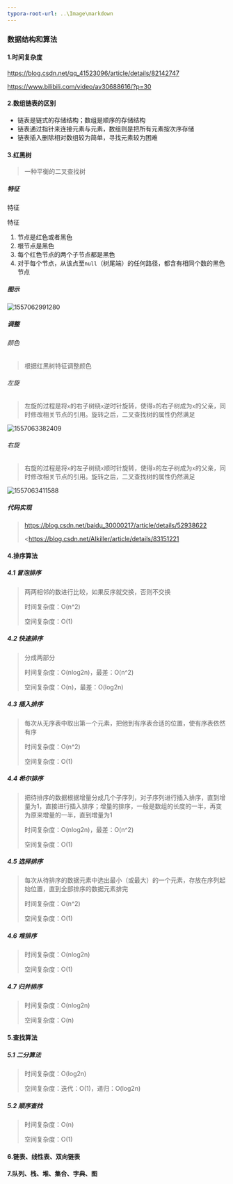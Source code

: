 ```yaml
---
typora-root-url: ..\Image\markdown
---
```


### 数据结构和算法

#### 1.时间复杂度

https://blog.csdn.net/qq_41523096/article/details/82142747

https://www.bilibili.com/video/av30688616/?p=30

#### 2.数组链表的区别

- 链表是链式的存储结构；数组是顺序的存储结构
- 链表通过指针来连接元素与元素，数组则是把所有元素按次序存储
- 链表插入删除相对数组较为简单，寻找元素较为困难

#### 3.红黑树

> 一种平衡的二叉查找树

##### 特征

特征

特征

1. 节点是红色或者黑色
2. 根节点是黑色
3. 每个红色节点的两个子节点都是黑色
4. 对于每个节点，从该点至`null`（树尾端）的任何路径，都含有相同个数的黑色节点

##### 图示

![1557062991280](C:\Users\chenxf\AppData\Roaming\Typora\typora-user-images\1557062991280.png)

##### 调整

###### 颜色

> 根据红黑树特征调整颜色

###### 左旋

> 左旋的过程是将`x`的右子树绕`x`逆时针旋转，使得`x`的右子树成为`x`的父亲，同时修改相关节点的引用。旋转之后，二叉查找树的属性仍然满足

![1557063382409](C:\Users\chenxf\AppData\Roaming\Typora\typora-user-images\1557063382409.png)

###### 右旋

> 右旋的过程是将`x`的左子树绕`x`顺时针旋转，使得`x`的左子树成为`x`的父亲，同时修改相关节点的引用。旋转之后，二叉查找树的属性仍然满足

![1557063411588](C:\Users\chenxf\AppData\Roaming\Typora\typora-user-images\1557063411588.png)

##### 代码实现

> <https://blog.csdn.net/baidu_30000217/article/details/52938622>
>
> <https://blog.csdn.net/AIkiller/article/details/83151221

#### 4.排序算法

##### 4.1 冒泡排序

> 两两相邻的数进行比较，如果反序就交换，否则不交换
>
> 时间复杂度：O(n^2)
>
> 空间复杂度：O(1)

##### 4.2 快速排序

> 分成两部分
>
> 时间复杂度：O(nlog2n)，最差：O(n^2)
>
> 空间复杂度：O(n)，最差：O(log2n)

##### 4.3 插入排序

> 每次从无序表中取出第一个元素，把他到有序表合适的位置，使有序表依然有序
>
> 时间复杂度：O(n^2)
>
> 空间复杂度：O(1)

##### 4.4 希尔排序

> 把待排序的数据根据增量分成几个子序列，对子序列进行插入排序，直到增量为1，直接进行插入排序；增量的排序，一般是数组的长度的一半，再变为原来增量的一半，直到增量为1
>
> 时间复杂度：O(nlog2n)，最差：O(n^2)
>
> 空间复杂度：O(1)

##### 4.5 选择排序

> 每次从待排序的数据元素中选出最小（或最大）的一个元素，存放在序列起始位置，直到全部排序的数据元素排完
>
> 时间复杂度：O(n^2)
>
> 空间复杂度：O(1)

##### 4.6 堆排序

> 时间复杂度：O(nlog2n)
>
> 空间复杂度：O(1)

##### 4.7 归并排序

> 时间复杂度：O(nlog2n)
>
> 空间复杂度：O(n)

#### 5.查找算法

##### 5.1 二分算法

> 时间复杂度：O(log2n)
>
> 空间复杂度：迭代：O(1)，递归：O(log2n)

##### 5.2 顺序查找

> 时间复杂度：O(n)
>
> 空间复杂度：O(1)

#### 6.链表、线性表、双向链表

#### 7.队列、栈、堆、集合、字典、图



